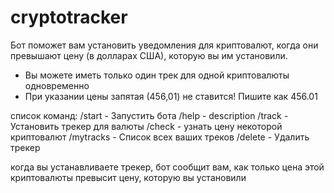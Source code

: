 # cryptotracker

Бот поможет вам установить уведомления для криптовалют, когда они превышают цену (в долларах США), которую вы им установили.
- Вы можете иметь только один трек для одной криптовалюты одновременно
- При указании цены запятая (456,01) не ставится! Пишите как 456.01

список команд:
/start - Запустить бота
/help - description
/track - Установить трекер для валюты
/check - узнать цену некоторой криптовалют
/mytracks - Список всех ваших треков
/delete - Удалить трекер


когда вы устанавливаете трекер, бот сообщит вам, как только цена этой криптовалюты превысит цену, которую вы установили
